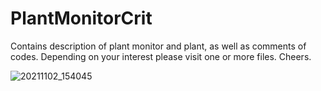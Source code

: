 # PlantMonitorCrit
Contains description of plant monitor and plant, as well as comments of codes. Depending on your interest please visit one or more files. Cheers.


![20211102_154045](https://user-images.githubusercontent.com/91855312/140008848-889c543a-a463-413b-9545-746f03b20aeb.jpg)
